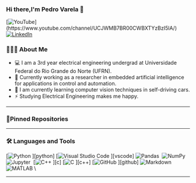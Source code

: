 ### Hi there,I'm Pedro Varela 👋

[![YouTube](https://img.shields.io/badge/youtube-%23FF0000.svg?&style=for-the-badge&logo=youtube&logoColor=white")](https://www.youtube.com/channel/UCJWMB7BR00CWBXTYzBzI5lA/)
[![LinkedIn](https://img.shields.io/badge/linkedin-%230077B5.svg?&style=for-the-badge&logo=linkedin&logoColor=white)](https://www.linkedin.com/in/pedro-varela-263016247/)

### 👨🏻‍💻 About Me

- 💻 I am a 3rd year electrical engineering undergrad at Universidade Federal do Rio Grande do Norte (UFRN).
- 🔭 Currently working as a researcher in embedded artificial intelligence for applications in control and automation.
- 🌱 I am currently learning computer vision techniques in self-driving cars.
- ⚡ Studying Electrical Engineering makes me happy.

---

### 📌Pinned Repositories

<p align="left">
<a href="https://github.com/pedro-varela1/ML_ConvolucionalNN_Cat-Dog_Classification">
</a>
<a href="https://github.com/pedro-varela1/Premier_League_2018-2019_Player_Analyses">
</a>
<a href="https://github.com/pedro-varela1/canucontrol">
</a>
<a href="https://github.com/pedro-varela1/Titanic-MachineLearning-Kaggle">
</a>
</p>

---

### 🛠 Languages and Tools

[![Python](https://img.shields.io/badge/-Python-333333?style=flat&logo=python)&nbsp;][python]
[![Visual Studio Code](https://img.shields.io/badge/-VScode-333333?style=flat&logo=visual-studio-code&logoColor=007ACC)&nbsp;][vscode]
![Pandas](https://img.shields.io/badge/-Pandas-333333?style=flat&logo=pandas)&nbsp;
![NumPy](https://img.shields.io/badge/-NumPy-333333?style=flat&logo=numpy)&nbsp;
![Jupyter](https://img.shields.io/badge/-Jupyter-333333?style=flat&logo=Jupyter)&nbsp;
[![C++](https://img.shields.io/badge/-C++-333333?style=flat&logo=C%2B%2B&logoColor=00599C)&nbsp;][c]
[![C](https://img.shields.io/badge/-C-333333?style=flat&logo=C&logoColor=A8B9CC)&nbsp;][c++]
[![GitHub](https://img.shields.io/badge/-GitHub-333333?style=flat&logo=github)&nbsp;][github]
![Markdown](https://img.shields.io/badge/-Markdown-333333?style=flat&logo=markdown)
![MATLAB](https://img.shields.io/badge/-MATLAB-333333?style=flat&logo=Mathworks)&nbsp;\

---
